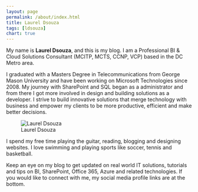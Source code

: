 ```yaml
---
layout: page
permalink: /about/index.html
title: Laurel Dsouza
tags: [ldsouza]
chart: true
---
```

My name is **Laurel Dsouza**, and this is my blog. I am a Professional BI & Cloud Solutions Consultant (MCITP, MCTS, CCNP, VCP) based in the DC Metro area.

I graduated with a Masters Degree in Telecommunications from George Mason University and have been working on Microsoft Technologies since 2008. My journey with SharePoint and SQL began as a administrator and from there I got more involved in design and building solutions as a developer. I strive to build innovative solutions that merge technology with business and empower my clients to be more productive, efficient and make better decisions.

<figure>
  <img src="{{ site.url }}/images/laurel-dsouza.jpg" alt="Laurel Dsouza">
  <figcaption>Laurel Dsouza</figcaption>
</figure>

I spend my free time playing the guitar, reading, blogging and designing websites. I love swimming and playing sports like soccer, tennis and basketball. 

Keep an eye on my blog to get updated on real world IT solutions, tutorials and tips on BI, SharePoint, Office 365, Azure and related technologies. If you would like to connect with me, my social media profile links are at the bottom.


